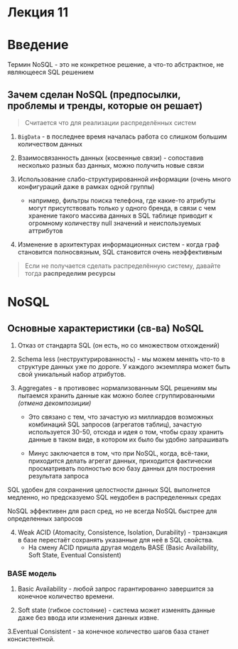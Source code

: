 # Лекция 11

# Введение

Термин NoSQL - это не конкретное решение, а что-то абстрактное, не являющееся SQL решением

## Зачем сделан NoSQL (предпосылки, проблемы и тренды, которые он решает)

> Считается что для реализации распределённых систем

1. `BigData` - в последнее время началась работа со слишком большим количеством данных

2. Взаимосвязанность данных (косвенные связи) - сопоставив несколько разных баз данных, можно получить новые связи

3. Использование слабо-структурированной информации (очень много конфигураций даже в рамках одной группы)

    - например, фильтры поиска телефона, где какие-то атрибуты могут присутствовать только у одного бренда, в связи с чем хранение такого массива данных в SQL таблице приводит к огромному количеству null значений и неиспользуемых аттрибутов

4. Изменение в архитектурах информационных систем - когда граф становится полносвязным, SQL становится очень неэффективным

> Если не получается сделать распределённую систему, давайте тогда **распределим ресурсы**

# NoSQL

## Основные характеристики (св-ва) NoSQL

1. Отказ от стандарта SQL (он есть, но со множеством отхождений)

2. Schema less (неструктурированность) - мы можем менять что-то в структуре данных уже по дороге. У каждого экземпляра может быть свой уникальный набор атрибутов.

3. Aggregates - в противовес нормализованным SQL решениям мы пытаемся хранить данные как можно более сгруппированными _(отмена декомпозиции)_
    - Это связано с тем, что зачастую из миллиардов возможных комбинаций SQL запросов (агрегатов таблиц), зачастую используется 30-50, отсюда и идея о том, чтобы сразу хранить данные в таком виде, в котором их было бы удобно запрашивать

    - Минус заключается в том, что при NoSQL, когда, всё-таки, приходится делать агрегат данных, приходится фактически просматривать полностью всю базу данных для построения результата запроса


SQL удобен для сохранения целостности данных
SQL выполнется медленно, но предсказуемо
SQL неудобен в распределенных средах

NoSQL эффективен для расп сред, но не всегда
NoSQL быстрее для определенных запросов

4. Weak ACID (Atomacity, Consistence, Isolation, Durability) - транзакция в базе перестаёт сохранять указанные для неё в SQL свойства.
    - На смену ACID пришла другая модель BASE (Basic Availability, Soft State, Eventual Consistent)


### BASE модель

1. Basic Availability - любой запрос гарантированно завершится за конечное количество времени.

2. Soft state (гибкое состояние) - cистема может изменять данные даже без ввода или изменения данных извне.

3.Eventual Consistent - за конечное количество шагов база станет консистентной.